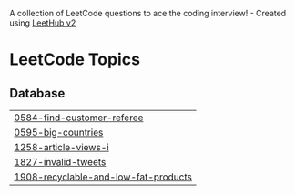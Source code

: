 A collection of LeetCode questions to ace the coding interview! - Created using [LeetHub v2](https://github.com/arunbhardwaj/LeetHub-2.0)
<!---LeetCode Topics Start-->
# LeetCode Topics
## Database
|  |
| ------- |
| [0584-find-customer-referee](https://github.com/1atul0/Leetcode_solution_By_Atul/tree/master/0584-find-customer-referee) |
| [0595-big-countries](https://github.com/1atul0/Leetcode_solution_By_Atul/tree/master/0595-big-countries) |
| [1258-article-views-i](https://github.com/1atul0/Leetcode_solution_By_Atul/tree/master/1258-article-views-i) |
| [1827-invalid-tweets](https://github.com/1atul0/Leetcode_solution_By_Atul/tree/master/1827-invalid-tweets) |
| [1908-recyclable-and-low-fat-products](https://github.com/1atul0/Leetcode_solution_By_Atul/tree/master/1908-recyclable-and-low-fat-products) |
<!---LeetCode Topics End-->